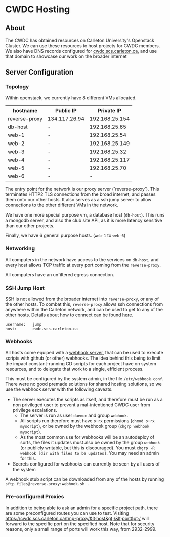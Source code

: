 # CWDC Hosting

## About
The CWDC has obtained resources on Carleton University's Openstack Cluster. We can use these resources to host projects for CWDC members. We also have DNS records configured for [cwdc.scs.carleton.ca](https://cwdc.scs.carleton.ca), and use that domain to showcase our work on the broader internet


## Server Configuration
### Topology
Within openstack, we currently have 8 different VMs allocated. 
<table>
<tr>
    <th>hostname</th>
    <th>Public IP</th>
    <th>Private IP</th>
</tr>
<tr>
    <td>reverse-proxy</td>
    <td>134.117.26.94</td>
    <td>192.168.25.154</td>
</tr>
<tr>
    <td>db-host</td>
    <td>-</td>
    <td>192.168.25.65</td>
</tr>
<tr>
    <td>web-1</td>
    <td>-</td>
    <td>192.168.25.54</td>
</tr>
<tr>
    <td>web-2</td>
    <td>-</td>
    <td>192.168.25.149</td>
</tr>
<tr>
    <td>web-3</td>
    <td>-</td>
    <td>192.168.25.32</td>
</tr>
<tr>
    <td>web-4</td>
    <td>-</td>
    <td>192.168.25.117</td>
</tr>
<tr>
    <td>web-5</td>
    <td>-</td>
    <td>192.168.25.70</td>
</tr>
<tr>
    <td>web-6</td>
    <td>-</td>
    <td>-</td>
</tr>

</table>
The entry point for the network is our proxy server (`reverse-proxy`). This terminates HTTP2 TLS connections from the broad internet, and passes them onto our other hosts. It also serves as a ssh jump server to allow connections to the other different VMs in the network.

We have one more special purpose vm, a database host (`db-host`). This runs a mongodb server, and also the club site API, as it is more latency sensitive than our other projects.

Finally, we have 6 general purpose hosts. (`web-1` to `web-6`)



### Networking

All computers in the network have access to the services on `db-host`, and every host allows TCP traffic at every port coming from the `reverse-proxy`.

All computers have an unfiltered egress connection.


### SSH Jump Host

SSH is not allowed from the broader internet into `reverse-proxy`, or any of the other hosts. To combat this, `reverse-proxy` allows ssh connections from anywhere within the Carleton network, and can be used to get to any of the other hosts. Details about how to connect can be found [here](example.com).
```
username:   jump
host:       cwdc.scs.carleton.ca
```

### Webhooks
All hosts come equiped with a [webhook server](https://github.com/adnanh/webhook), that can be used to execute scripts with github (or other) webhooks. The idea behind this being to limit the impact constant-running CD scripts for each project have on system resources, and to delegate that work to a single, efficient process.

This must be configured by the system admin, in the file `/etc/webhook.conf`. There were no good premade solutions for shared hosting solutions, so we use the webhook server with the following caveats.
 - The server executes the scripts as itself, and therefore must be run as a non privileged user to prevent a mal-intentioned CWDC user from privilege escalations. 
    - The server is run as user `daemon` and group `webhook`.
    - All scripts run therefore must have `o+rx` permissions (`chmod o+rx myscript`), or be owned by the webhook group (`chgrp webhook myscript`).
    - As the most common use for webhooks will be an autodeploy of sorts, the files it updates must also be owned by the group `webhook` (or publicly writable, but this is discouraged). You must `chgrp -R webhook [dir with files to be updates]`. You may need an admin for this.
- Secrets configured for webhooks can currently be seen by all users of the system

A webhook stub script can be downloaded from any of the hosts by running `sftp files@reverse-proxy:webhook.sh .`
### Pre-configured Proxies
In addition to being able to ask an admin for a specific project path, there are some preconfigured routes you can use to test. Visiting https://cwdc.scs.carleton.ca/tmp-proxy/&lt;host&gt;/&lt;port&gt;/ will forward to the specific port on the specified host. Note that for security reasons, only a small range of ports will work this way, from 2932-2999.
